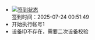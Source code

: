 - [![签到状态](https://github.com/p7wm/Cloud189-Actions/actions/workflows/main.yml/badge.svg?branch=main)](https://github.com/p7wm/Cloud189-Actions/actions/workflows/main.yml) <br> 签到时间：2025-07-24 00:51:49
- 开始执行帐号1
- 设备ID不存在，需要二次设备校验
